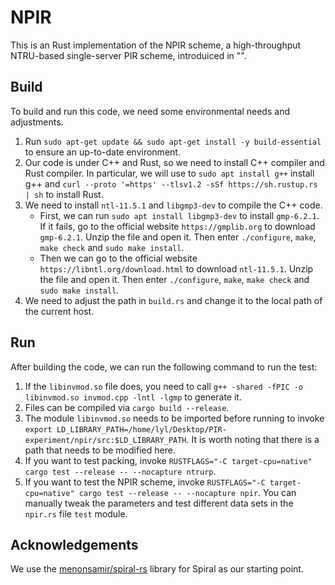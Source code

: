 # NPIR

This is an Rust implementation of the NPIR scheme, a high-throughput NTRU-based single-server PIR scheme, introduiced in "".

## Build
To build and run this code, we need some environmental needs and adjustments.

1. Run `sudo apt-get update && sudo apt-get install -y build-essential` to ensure an up-to-date environment.
2. Our code is under C++ and Rust, so we need to install C++ compiler and Rust compiler. In particular, we will use to `sudo apt install g++` install g++ and `curl --proto '=https' --tlsv1.2 -sSf https://sh.rustup.rs | sh` to install Rust.
3. We need to install `ntl-11.5.1` and `libgmp3-dev` to compile the C++ code. 
    * First, we can run `sudo apt install libgmp3-dev` to install `gmp-6.2.1`. If it fails, go to the official website `https://gmplib.org` to download `gmp-6.2.1`. Unzip the file and open it. Then enter `./configure`, `make`, `make check` and `sudo make install`.
    + Then we can go to the official website `https://libntl.org/download.html` to download `ntl-11.5.1`. Unzip the file and open it. Then enter `./configure`, `make`, `make check` and `sudo make install`.
4. We need to adjust the path in `build.rs` and change it to the local path of the current host.

## Run
After building the code, we can run the following command to run the test:
1. If the `libinvmod.so` file does, you need to call `g++ -shared -fPIC -o libinvmod.so invmod.cpp -lntl -lgmp` to generate it.
2. Files can be compiled via `cargo build --release`.
3. The module `libinvmod.so` needs to be imported before running to invoke `export LD_LIBRARY_PATH=/home/lyl/Desktop/PIR-experiment/npir/src:$LD_LIBRARY_PATH`. It is worth noting that there is a path that needs to be modified here.
4. If you want to test packing, invoke `RUSTFLAGS="-C target-cpu=native" cargo test --release -- --nocapture ntrurp`.
5. If you want to test the NPIR scheme, invoke `RUSTFLAGS="-C target-cpu=native" cargo test --release -- --nocapture npir`. You can manually tweak the parameters and test different data sets in the `npir.rs` file `test` module.

## Acknowledgements
We use the [menonsamir/spiral-rs](https://github.com/menonsamir/spiral-rs) library for Spiral as our starting point.